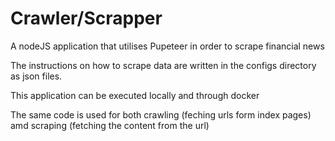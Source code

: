 # Crawler/Scrapper

A nodeJS application that utilises Pupeteer in order to scrape financial news

The instructions on how to scrape data are written in the configs directory as json files.

This application can be executed locally and through docker

The same code is used for both crawling (feching urls form index pages) amd scraping (fetching the content from the url)